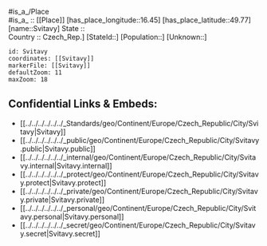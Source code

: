 ﻿---
location: [49.77,16.45] 
mapzoom: [7,12] 
mapmarker: city 
type: City
tags:
- geo/City


SpocWebEntityId: 34693
isDeleted: false
confidential: public

---
#is_a_/Place  
#is_a_ :: [[Place]] 
[has_place_longitude::16.45] 
[has_place_latitude::49.77] 
[name::Svitavy] 
State ::  
Country :: Czech_Rep.] 
[StateId::] 
[Population::] 
[Unknown::] 


```leaflet
id: Svitavy
coordinates: [[Svitavy]] 
markerFile: [[Svitavy]] 
defaultZoom: 11 
maxZoom: 18
```


## Confidential Links & Embeds: 
- [[../../../../../../_Standards/geo/Continent/Europe/Czech_Republic/City/Svitavy|Svitavy]] 
- [[../../../../../../_public/geo/Continent/Europe/Czech_Republic/City/Svitavy.public|Svitavy.public]] 
- [[../../../../../../_internal/geo/Continent/Europe/Czech_Republic/City/Svitavy.internal|Svitavy.internal]] 
- [[../../../../../../_protect/geo/Continent/Europe/Czech_Republic/City/Svitavy.protect|Svitavy.protect]] 
- [[../../../../../../_private/geo/Continent/Europe/Czech_Republic/City/Svitavy.private|Svitavy.private]] 
- [[../../../../../../_personal/geo/Continent/Europe/Czech_Republic/City/Svitavy.personal|Svitavy.personal]] 
- [[../../../../../../_secret/geo/Continent/Europe/Czech_Republic/City/Svitavy.secret|Svitavy.secret]] 
